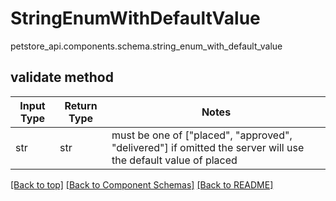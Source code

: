 # StringEnumWithDefaultValue
petstore_api.components.schema.string_enum_with_default_value

## validate method
Input Type | Return Type | Notes
------------ | ------------- | -------------
str | str | must be one of ["placed", "approved", "delivered"] if omitted the server will use the default value of placed

[[Back to top]](#top) [[Back to Component Schemas]](../../../README.md#Component-Schemas) [[Back to README]](../../../README.md)
